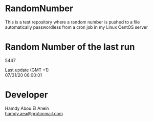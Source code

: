 # RandomNumber    
This is a test repository where a random number is pushed to a file automatically passwordless from a cron job in my Linux CentOS server    
# Random Number of the last run   
5447
      
Last update (GMT +1)    
07/31/20 06:00:01
# Developer    
Hamdy Abou El Anein   
hamdy.aea@protonmail.com
